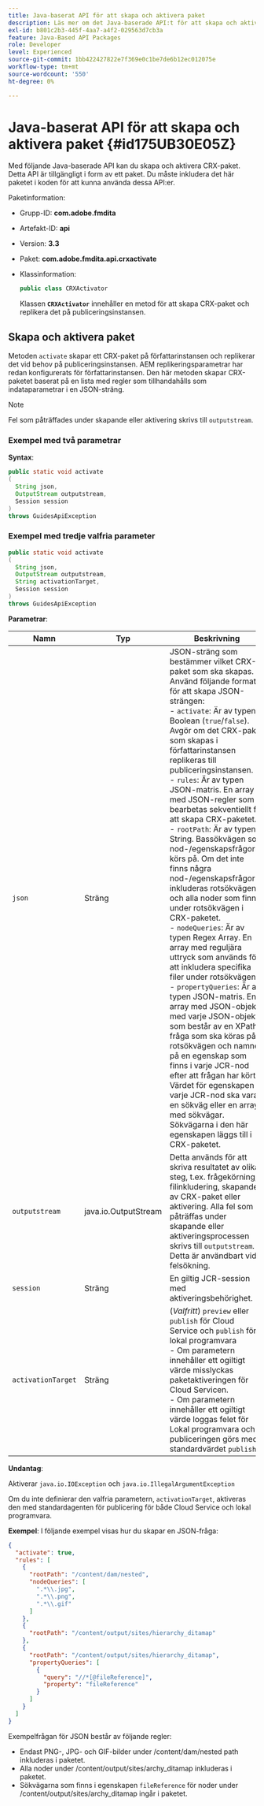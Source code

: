 ```yaml
---
title: Java-baserat API för att skapa och aktivera paket
description: Läs mer om det Java-baserade API:t för att skapa och aktivera paket
exl-id: b801c2b3-445f-4aa7-a4f2-029563d7cb3a
feature: Java-Based API Packages
role: Developer
level: Experienced
source-git-commit: 1bb422427822e7f369e0c1be7de6b12ec012075e
workflow-type: tm+mt
source-wordcount: '550'
ht-degree: 0%

---
```


# Java-baserat API för att skapa och aktivera paket {#id175UB30E05Z}

Med följande Java-baserade API kan du skapa och aktivera CRX-paket. Detta API är tillgängligt i form av ett paket. Du måste inkludera det här paketet i koden för att kunna använda dessa API:er.

Paketinformation:

- Grupp-ID: **com.adobe.fmdita**

- Artefakt-ID: **api**

- Version: **3.3**

- Paket: **com.adobe.fmdita.api.crxactivate**

- Klassinformation:

  ```JAVA
  public class CRXActivator
  ```

  Klassen **`CRXActivator`** innehåller en metod för att skapa CRX-paket och replikera det på publiceringsinstansen.


## Skapa och aktivera paket

Metoden `activate` skapar ett CRX-paket på författarinstansen och replikerar det vid behov på publiceringsinstansen. AEM replikeringsparametrar har redan konfigurerats för författarinstansen. Den här metoden skapar CRX-paketet baserat på en lista med regler som tillhandahålls som indataparametrar i en JSON-sträng.
>[!NOTE]
>
> Fel som påträffades under skapande eller aktivering skrivs till `outputstream`.

### Exempel med två parametrar

**Syntax**:


```JAVA
public static void activate
(
  String json, 
  OutputStream outputstream, 
  Session session
) 
throws GuidesApiException
```

### Exempel med tredje valfria parameter

```JAVA
public static void activate
(
  String json, 
  OutputStream outputstream,
  String activationTarget, 
  Session session
) 
throws GuidesApiException
```

**Parametrar**:

| Namn | Typ | Beskrivning |
|----|----|-----------|
| `json` | Sträng | JSON-sträng som bestämmer vilket CRX-paket som ska skapas. Använd följande format för att skapa JSON-strängen: <br>- `activate`: Är av typen Boolean \(`true`/`false`\). Avgör om det CRX-paket som skapas i författarinstansen replikeras till publiceringsinstansen. <br> - `rules`: Är av typen JSON-matris. En array med JSON-regler som bearbetas sekventiellt för att skapa CRX-paketet. <br> - `rootPath`: Är av typen String. Bassökvägen som nod-/egenskapsfrågorna körs på. Om det inte finns några nod-/egenskapsfrågor inkluderas rotsökvägen och alla noder som finns under rotsökvägen i CRX-paketet. <br> - `nodeQueries`: Är av typen Regex Array. En array med reguljära uttryck som används för att inkludera specifika filer under rotsökvägen. <br> - `propertyQueries`: Är av typen JSON-matris. En array med JSON-objekt med varje JSON-objekt som består av en XPath-fråga som ska köras på rotsökvägen och namnet på en egenskap som finns i varje JCR-nod efter att frågan har körts. Värdet för egenskapen i varje JCR-nod ska vara en sökväg eller en array med sökvägar. Sökvägarna i den här egenskapen läggs till i CRX-paketet. |
| `outputstream` | java.io.OutputStream | Detta används för att skriva resultatet av olika steg, t.ex. frågekörning, filinkludering, skapande av CRX-paket eller aktivering. Alla fel som påträffas under skapande eller aktiveringsprocessen skrivs till `outputstream`. Detta är användbart vid felsökning. |
| `session` | Sträng | En giltig JCR-session med aktiveringsbehörighet. |
| `activationTarget` | Sträng | (*Valfritt*) `preview` eller `publish` för Cloud Service och `publish` för lokal programvara <br> - Om parametern innehåller ett ogiltigt värde misslyckas paketaktiveringen för Cloud Servicen. <br> - Om parametern innehåller ett ogiltigt värde loggas felet för Lokal programvara och publiceringen görs med standardvärdet `publish`. |

**Undantag**:

Aktiverar `java.io.IOException` och `java.io.IllegalArgumentException`


Om du inte definierar den valfria parametern, `activationTarget`, aktiveras den med standardagenten för publicering för både Cloud Service och lokal programvara.


**Exempel**:
I följande exempel visas hur du skapar en JSON-fråga:

```JSON
{
  "activate": true,
  "rules": [
    {
      "rootPath": "/content/dam/nested",
      "nodeQueries": [
        ".*\\.jpg",
        ".*\\.png",
        ".*\\.gif"        
      ]
    },
    {
      "rootPath": "/content/output/sites/hierarchy_ditamap"
    },
    {
      "rootPath": "/content/output/sites/hierarchy_ditamap",
      "propertyQueries": [
        {
          "query": "//*[@fileReference]",
          "property": "fileReference"
        }
      ]
    }
  ]
}
```

Exempelfrågan för JSON består av följande regler:

- Endast PNG-, JPG- och GIF-bilder under /content/dam/nested path inkluderas i paketet.
- Alla noder under /content/output/sites/archy\_ditamap inkluderas i paketet.
- Sökvägarna som finns i egenskapen `fileReference` för noder under /content/output/sites/archy\_ditamap ingår i paketet.
